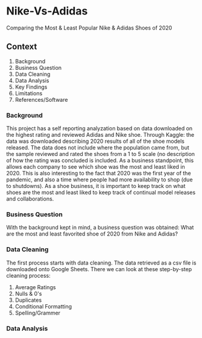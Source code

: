 # Nike-Vs-Adidas
Comparing the Most &amp; Least Popular Nike &amp; Adidas Shoes of 2020

## Context
1. Background
2. Business Question
3. Data Cleaning
4. Data Analysis
5. Key Findings
6. Limitations
7. References/Software

### Background
This project has a self reporting analyzation based on data downloaded on the highest rating and reviewed Adidas and Nike shoe. Through Kaggle: the data was downloaded describing 2020 results of all of the shoe models released. The data does not include where the population came from, but the sample reviewed and rated the shoes from a 1 to 5 scale (no description of how the rating was concluded is included. As a business standpoint, this allows each company to see which shoe was the most and least liked in 2020. This is also interesting to the fact that 2020 was the first year of the pandemic, and also a time where people had more availability to shop (due to shutdowns). As a shoe business, it is important to keep track on what shoes are the most and least liked to keep track of continual model releases and collaborations.

### Business Question
With the background kept in mind, a business question was obtained: 
What are the most and least favorited shoe of 2020 from Nike and Adidas?

### Data Cleaning
The first process starts with data cleaning. The data retrieved as a csv file is downloaded onto Google Sheets. There we can look at these step-by-step cleaning process:
1. Average Ratings
2. Nulls & 0's
3. Duplicates
4. Conditional Formatting
5. Spelling/Grammer

### Data Analysis
